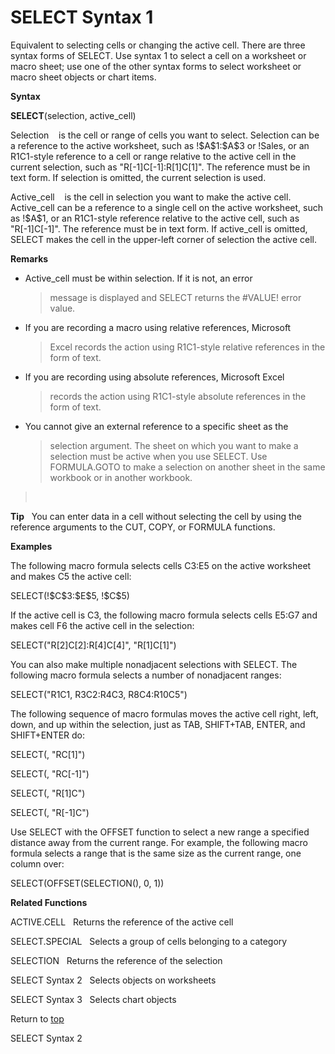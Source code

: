 SELECT Syntax 1
===============

Equivalent to selecting cells or changing the active cell. There are
three syntax forms of SELECT. Use syntax 1 to select a cell on a
worksheet or macro sheet; use one of the other syntax forms to select
worksheet or macro sheet objects or chart items.

**Syntax**

**SELECT**(selection, active\_cell)

Selection    is the cell or range of cells you want to select. Selection
can be a reference to the active worksheet, such as !\$A\$1:\$A\$3 or
!Sales, or an R1C1-style reference to a cell or range relative to the
active cell in the current selection, such as
\"R\[-1\]C\[-1\]:R\[1\]C\[1\]\". The reference must be in text form. If
selection is omitted, the current selection is used.

Active\_cell    is the cell in selection you want to make the active
cell. Active\_cell can be a reference to a single cell on the active
worksheet, such as !\$A\$1, or an R1C1-style reference relative to the
active cell, such as \"R\[-1\]C\[-1\]\". The reference must be in text
form. If active\_cell is omitted, SELECT makes the cell in the
upper-left corner of selection the active cell.

**Remarks**

-   Active\_cell must be within selection. If it is not, an error
    > message is displayed and SELECT returns the \#VALUE! error value.

-   If you are recording a macro using relative references, Microsoft
    > Excel records the action using R1C1-style relative references in
    > the form of text.

-   If you are recording using absolute references, Microsoft Excel
    > records the action using R1C1-style absolute references in the
    > form of text.

-   You cannot give an external reference to a specific sheet as the
    > selection argument. The sheet on which you want to make a
    > selection must be active when you use SELECT. Use FORMULA.GOTO to
    > make a selection on another sheet in the same workbook or in
    > another workbook.

>  

**Tip**   You can enter data in a cell without selecting the cell by
using the reference arguments to the CUT, COPY, or FORMULA functions.

**Examples**

The following macro formula selects cells C3:E5 on the active worksheet
and makes C5 the active cell:

SELECT(!\$C\$3:\$E\$5, !\$C\$5)

If the active cell is C3, the following macro formula selects cells
E5:G7 and makes cell F6 the active cell in the selection:

SELECT(\"R\[2\]C\[2\]:R\[4\]C\[4\]\", \"R\[1\]C\[1\]\")

You can also make multiple nonadjacent selections with SELECT. The
following macro formula selects a number of nonadjacent ranges:

SELECT(\"R1C1, R3C2:R4C3, R8C4:R10C5\")

The following sequence of macro formulas moves the active cell right,
left, down, and up within the selection, just as TAB, SHIFT+TAB, ENTER,
and SHIFT+ENTER do:

SELECT(, \"RC\[1\]\")

SELECT(, \"RC\[-1\]\")

SELECT(, \"R\[1\]C\")

SELECT(, \"R\[-1\]C\")

Use SELECT with the OFFSET function to select a new range a specified
distance away from the current range. For example, the following macro
formula selects a range that is the same size as the current range, one
column over:

SELECT(OFFSET(SELECTION(), 0, 1))

**Related Functions**

ACTIVE.CELL   Returns the reference of the active cell

SELECT.SPECIAL   Selects a group of cells belonging to a category

SELECTION   Returns the reference of the selection

SELECT Syntax 2   Selects objects on worksheets

SELECT Syntax 3   Selects chart objects

Return to [top](#Q)

SELECT Syntax 2
